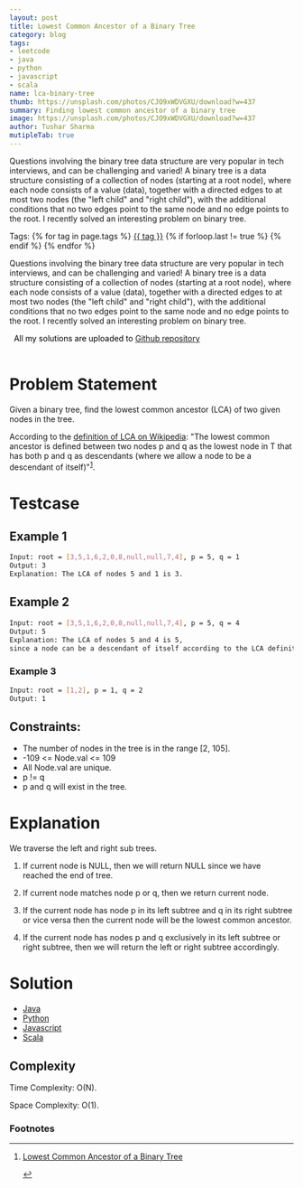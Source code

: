 ```yaml
---
layout: post
title: Lowest Common Ancestor of a Binary Tree
category: blog
tags:
- leetcode
- java
- python
- javascript
- scala
name: lca-binary-tree
thumb: https://unsplash.com/photos/CJO9xWDVGXU/download?w=437
summary: Finding lowest common ancestor of a binary tree
image: https://unsplash.com/photos/CJO9xWDVGXU/download?w=437
author: Tushar Sharma
mutipleTab: true
---
```


Questions involving the binary tree data structure are very popular in tech interviews, and can be challenging and varied! A binary tree is a data structure consisting of a collection of nodes (starting at a root node), where each node consists of a value (data), together with a directed edges to at most two nodes (the "left child" and "right child"), with the additional conditions that no two edges point to the same node and no edge points to the root. I recently solved an interesting problem on binary tree.<!-- truncate_here -->

<p>Tags: {% for tag in page.tags %} <a class="mytag" href="/tag/{{ tag }}" title="View posts tagged with &quot;{{ tag }}&quot;">{{ tag }}</a>  {% if forloop.last != true %} {% endif %} {% endfor %} </p>


<p>Questions involving the binary tree data structure are very popular in tech interviews, and can be challenging and varied! A binary tree is a data structure consisting of a collection of nodes (starting at a root node), where each node consists of a value (data), together with a directed edges to at most two nodes (the "left child" and "right child"), with the additional conditions that no two edges point to the same node and no edge points to the root. I recently solved an interesting problem on binary tree.
</p>

<link rel="stylesheet" href="{{ root_url }}/css/books.css" />

<!-- disclaimer -->
<div class="cl disclaimer">
  <i class="icon-star"></i>
    <span style="color:black"> &nbsp;&nbsp;All my solutions are uploaded to <a href="https://github.com/tushar-sharma/prep-coding" target="_blank">Github repository</a>
</span> 
</div><br>


# Problem Statement

Given a binary tree, find the lowest common ancestor (LCA) of two given nodes in the tree.

According to the [definition of LCA on Wikipedia](https://en.wikipedia.org/wiki/Lowest_common_ancestor): "The lowest common ancestor is defined between two nodes p and q as the lowest node in T that has both p and q as descendants (where we allow a node to be a descendant of itself)"<sup><a href='#fn:1' rel='footnote'>1</a></sup>.

# Testcase


## Example 1

```bash 
Input: root = [3,5,1,6,2,0,8,null,null,7,4], p = 5, q = 1
Output: 3
Explanation: The LCA of nodes 5 and 1 is 3.
```

## Example 2

```bash 
Input: root = [3,5,1,6,2,0,8,null,null,7,4], p = 5, q = 4
Output: 5
Explanation: The LCA of nodes 5 and 4 is 5, 
since a node can be a descendant of itself according to the LCA definition.
```

### Example 3

```bash
Input: root = [1,2], p = 1, q = 2
Output: 1
```

## Constraints:

* The number of nodes in the tree is in the range [2, 105].
* -109 <= Node.val <= 109
* All Node.val are unique.
* p != q
* p and q will exist in the tree.

# Explanation

We traverse the left and right sub trees. 

1. If current node is NULL, then we will return NULL since we have reached the end of tree. 

2. If current node matches node p or q, then we return current node. 

3. If the current node has node p in its left subtree and q in its right subtree or vice versa then the current node will be the lowest common ancestor.

4. If the current node has nodes p and q exclusively in its left subtree or right subtree, then we will return the left or right subtree accordingly.

# Solution

<div class="tab-container">
  <ul>
    <li class="tab Java1"><a href="#Java1">Java</a></li>
    <li class="tab Python1"><a href="#Python1">Python</a></li>
    <li class="tab Javascript1"><a href="#Javascript1">Javascript</a></li>
    <li class="tab Scala1"><a href="#Scala1">Scala</a></li>
  </ul>

   <div class="codeSample Java1" id="Java1">
      <script src="https://gist.github.com/tushar-sharma/313465d1f1fa21800d3a726146780020.js"></script>

   </div>

   <div class="codeSample Python1" id="Python1">
       <script src="https://gist.github.com/tushar-sharma/a0b2faeeace2acaa3f8b61794af59976.js"></script>  
    </div>

   <div class="codeSample Javascript1" id="Javascript1">
       <script src="https://gist.github.com/tushar-sharma/cb9e4364f354423764459a11477c4d98.js"></script> 
    </div>


   <div class="codeSample Scala1" id="Scala1">
       <script src="https://gist.github.com/tushar-sharma/8611d4612495af58e3d0fb9f8e4c3883.js"></script> 
    </div>
</div>

## Complexity

Time Complexity: O(N).
   
Space Complexity: O(1).


<div class='footnotes'><h3>Footnotes</h3><hr />
  <ol>
    <li id='fn:1'>
        <p><a href="https://leetcode.com/problems/lowest-common-ancestor-of-a-binary-tree/" target="_blank">Lowest Common Ancestor of a Binary Tree</a></p>
         <a href='#fnref:1' rev='footnote'>&#8617;</a>
    </li>
  </ol>
</div>

